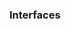 <div id="title">

### Interfaces
</div>

<div id="body">

<include src="what/unit-inParent-asPanel.md" boilerplate />

</div>